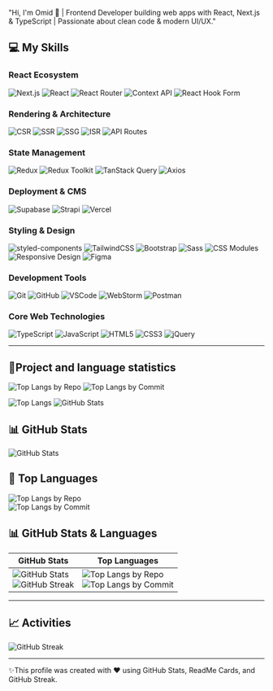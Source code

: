 "Hi, I'm Omid 👋 | Frontend Developer building web apps with React, Next.js & TypeScript | Passionate about clean code & modern UI/UX."

## 💻 My Skills

### React Ecosystem
![Next.js](https://img.shields.io/badge/Next.js-%23000000?style=for-the-badge&logo=next.js&logoColor=white)
![React](https://img.shields.io/badge/React-%2361DAFB?style=for-the-badge&logo=react&logoColor=white)
![React Router](https://img.shields.io/badge/React_Router-%23CA4245?style=for-the-badge&logo=reactrouter&logoColor=white)
![Context API](https://img.shields.io/badge/Context_API-%23FF69B4?style=for-the-badge&logoColor=white)
![React Hook Form](https://img.shields.io/badge/React_Hook_Form-%23FF4500?style=for-the-badge&logoColor=white)

### Rendering & Architecture
![CSR](https://img.shields.io/badge/CSR-%23ff7f50?style=for-the-badge&logoColor=white)
![SSR](https://img.shields.io/badge/SSR-%23008080?style=for-the-badge&logoColor=white)
![SSG](https://img.shields.io/badge/SSG-%236a5acd?style=for-the-badge&logoColor=white)
![ISR](https://img.shields.io/badge/ISR-%23ff6347?style=for-the-badge&logoColor=white)
![API Routes](https://img.shields.io/badge/API_Routes-%239acd32?style=for-the-badge&logoColor=white)


### State Management
![Redux](https://img.shields.io/badge/Redux-%23764ABC?style=for-the-badge&logo=redux&logoColor=white)
![Redux Toolkit](https://img.shields.io/badge/Redux_Toolkit-%23764ABC?style=for-the-badge&logoColor=white)
![TanStack Query](https://img.shields.io/badge/TanStack_Query-%23FF4154?style=for-the-badge&logoColor=white)
![Axios](https://img.shields.io/badge/Axios-%235A29E4?style=for-the-badge&logo=axios&logoColor=white)

### Deployment & CMS
![Supabase](https://img.shields.io/badge/Supabase-3ECF8E?style=for-the-badge&logo=supabase&logoColor=white)
![Strapi](https://img.shields.io/badge/Strapi-00D8FF?style=for-the-badge&logo=strapi&logoColor=white)
![Vercel](https://img.shields.io/badge/Vercel-000000?style=for-the-badge&logo=vercel&logoColor=white)

### Styling & Design
![styled-components](https://img.shields.io/badge/styled--components-DB7093?style=for-the-badge&logo=styled-components&logoColor=white)
![TailwindCSS](https://img.shields.io/badge/TailwindCSS-06B6D4?style=for-the-badge&logo=tailwind-css&logoColor=white)
![Bootstrap](https://img.shields.io/badge/Bootstrap-7952B3?style=for-the-badge&logo=bootstrap&logoColor=white)
![Sass](https://img.shields.io/badge/Sass-CC6699?style=for-the-badge&logo=sass&logoColor=white)
![CSS Modules](https://img.shields.io/badge/CSS_Modules-1572B6?style=for-the-badge)
![Responsive Design](https://img.shields.io/badge/Responsive-Design-4CAF50?style=for-the-badge)
![Figma](https://img.shields.io/badge/Figma-F24E1E?style=for-the-badge&logo=figma&logoColor=white)

### Development Tools
![Git](https://img.shields.io/badge/Git-F05032?style=for-the-badge&logo=git&logoColor=white)
![GitHub](https://img.shields.io/badge/GitHub-181717?style=for-the-badge&logo=github&logoColor=white)
![VSCode](https://img.shields.io/badge/VSCode-007ACC?style=for-the-badge&logo=visual-studio-code&logoColor=white)
![WebStorm](https://img.shields.io/badge/WebStorm-000000?style=for-the-badge&logo=webstorm&logoColor=white)
![Postman](https://img.shields.io/badge/Postman-FF6C37?style=for-the-badge&logo=postman&logoColor=white)

### Core Web Technologies 
![TypeScript](https://img.shields.io/badge/TypeScript-3178C6?style=for-the-badge&logo=typescript&logoColor=white)
![JavaScript](https://img.shields.io/badge/JavaScript-F7DF1E?style=for-the-badge&logo=javascript&logoColor=black)
![HTML5](https://img.shields.io/badge/HTML5-E34F26?style=for-the-badge&logo=html5&logoColor=white)
![CSS3](https://img.shields.io/badge/CSS3-1572B6?style=for-the-badge&logo=css3&logoColor=white)
![jQuery](https://img.shields.io/badge/jQuery-0769AD?style=for-the-badge&logo=jquery&logoColor=white)

---

## 🔧Project and language statistics
![Top Langs by Repo](https://github-profile-summary-cards.vercel.app/api/cards/repos-per-language?username=omidsdgi&theme=radical)
![Top Langs by Commit](https://github-profile-summary-cards.vercel.app/api/cards/most-commit-language?username=omidsdgi&theme=radical)


![Top Langs](https://github-readme-stats.vercel.app/api/top-langs/?username=omidsdgi&layout=compact&theme=radical)
![GitHub Stats](https://github-readme-stats.vercel.app/api?username=omidsdgi&show_icons=true&count_private=true&theme=radical)

## 📊 GitHub Stats  

![GitHub Stats](https://github-readme-stats.vercel.app/api?username=omidsdgi&show_icons=true&count_private=true&theme=radical)  

## 🎯 Top Languages  

![Top Langs by Repo](https://github-profile-summary-cards.vercel.app/api/cards/repos-per-language?username=omidsdgi&theme=radical)  
![Top Langs by Commit](https://github-profile-summary-cards.vercel.app/api/cards/most-commit-language?username=omidsdgi&theme=radical)


## 📊 GitHub Stats & Languages

| GitHub Stats | Top Languages |
|--------------|---------------|
| ![GitHub Stats](https://github-readme-stats.vercel.app/api?username=omidsdgi&show_icons=true&count_private=true&theme=radical) <br> ![GitHub Streak](https://github-readme-streak-stats.herokuapp.com/?user=omidsdgi&theme=radical) | ![Top Langs by Repo](https://github-profile-summary-cards.vercel.app/api/cards/repos-per-language?username=omidsdgi&theme=radical) <br> ![Top Langs by Commit](https://github-profile-summary-cards.vercel.app/api/cards/most-commit-language?username=omidsdgi&theme=radical) |

---

## 📈 Activities

![GitHub Streak](https://github-readme-streak-stats.herokuapp.com/?user=omidsdgi&theme=radical)

---

✨This profile was created with ❤️ using GitHub Stats, ReadMe Cards, and GitHub Streak.
